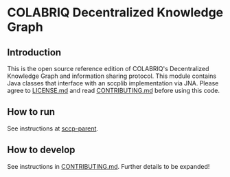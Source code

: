 # COLABRIQ Decentralized Knowledge Graph

## Introduction

This is the open source reference edition of COLABRIQ's Decentralized Knowledge Graph and information sharing protocol. This module contains Java classes that interface with an sccplib implementation via JNA. Please agree to [LICENSE.md](LICENSE.md) and read [CONTRIBUTING.md](CONTRIBUTING.md) before using this code.

## How to run

See instructions at [sccp-parent](https://github.com/colabriq/sccp-parent).

## How to develop

See instructions in [CONTRIBUTING.md](CONTRIBUTING.md).
Further details to be expanded!

